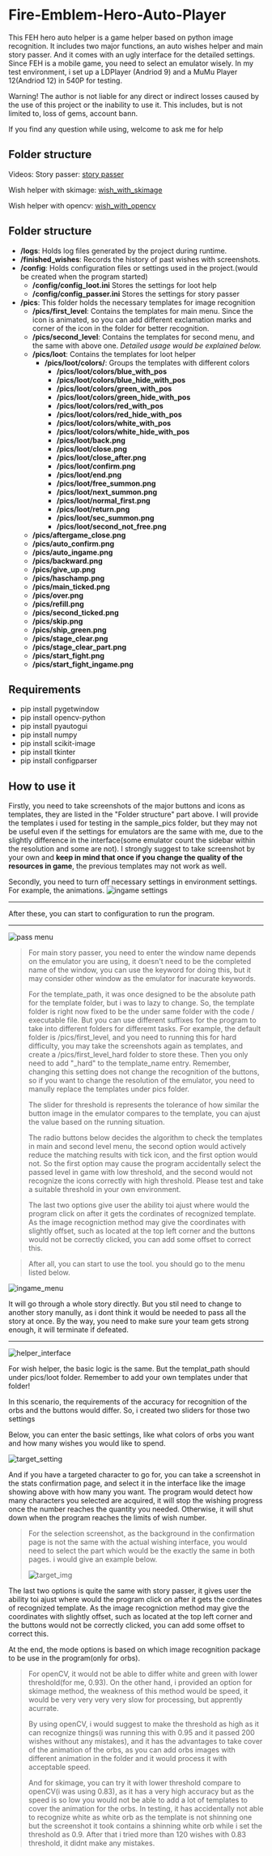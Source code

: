 # Fire-Emblem-Hero-Auto-Player
This FEH hero auto helper is a game helper based on python image recognition. It includes two major functions, an auto wishes helper and main story passer. And it comes with an ugly interface for the detailed settings.
Since FEH is a mobile game, you need to select an emulator wisely. In my test environment, i set up a LDPlayer (Andriod 9) and a MuMu Player 12(Andriod 12) in 540P for testing.

Warning! The author is not liable for any direct or indirect losses caused by the use of this project or the inability to use it. This includes, but is not limited to, loss of gems, account bann.

If you find any question while using, welcome to ask me for help

## Folder structure
Videos:
Story passer: [story passer](https://youtu.be/eV_X9Oh1PoE)

Wish helper with skimage: [wish_with_skimage](https://youtu.be/ZQzArMrUYE8)

Wish helper with opencv: [wish_with_opencv](https://youtu.be/k5z8h_GQsJ4)

## Folder structure

- **/logs**: Holds log files generated by the project during runtime. 
- **/finished_wishes**: Records the history of past wishes with screenshots.
- **/config**: Holds configuration files or settings used in the project.(would be created when the program started)
  - **/config/config_loot.ini** Stores the settings for loot help
  - **/config/config_passer.ini** Stores the settings for story passer
- **/pics**: This folder holds the necessary templates for image recognition
  - **/pics/first_level**: Contains the templates for main menu. Since the icon is animated, so you can add different exclamation marks and corner of the icon in the folder for better recognition. 
  - **/pics/second_level**: Contains the templates for second menu, and the same with above one. *Detailed usage would be explained below.*
  - **/pics/loot**: Contains the templates for loot helper
    - **/pics/loot/colors/**: Groups the templates with different colors
      - **/pics/loot/colors/blue_with_pos**
      - **/pics/loot/colors/blue_hide_with_pos**
      - **/pics/loot/colors/green_with_pos**
      - **/pics/loot/colors/green_hide_with_pos**
      - **/pics/loot/colors/red_with_pos**
      - **/pics/loot/colors/red_hide_with_pos**
      - **/pics/loot/colors/white_with_pos**
      - **/pics/loot/colors/white_hide_with_pos**
      - **/pics/loot/back.png**
      - **/pics/loot/close.png**
      - **/pics/loot/close_after.png**
      - **/pics/loot/confirm.png**
      - **/pics/loot/end.png**
      - **/pics/loot/free_summon.png**
      - **/pics/loot/next_summon.png**
      - **/pics/loot/normal_first.png**
      - **/pics/loot/return.png**
      - **/pics/loot/sec_summon.png**
      - **/pics/loot/second_not_free.png**
  - **/pics/aftergame_close.png**
  - **/pics/auto_confirm.png**
  - **/pics/auto_ingame.png**
  - **/pics/backward.png**
  - **/pics/give_up.png**
  - **/pics/haschamp.png**
  - **/pics/main_ticked.png**
  - **/pics/over.png**
  - **/pics/refill.png**
  - **/pics/second_ticked.png**
  - **/pics/skip.png**
  - **/pics/ship_green.png**
  - **/pics/stage_clear.png**
  - **/pics/stage_clear_part.png**
  - **/pics/start_fight.png**
  - **/pics/start_fight_ingame.png**


## Requirements

- pip install pygetwindow
- pip install opencv-python
- pip install pyautogui
- pip install numpy
- pip install scikit-image
- pip install tkinter
- pip install configparser

## How to use it

 Firstly, you need to take screenshots of the major buttons and icons as templates, they are listed in the "Folder structure" part above. I will provide the templates i used for testing in the sample_pics folder, but they may not be useful even if the settings for emulators are the same with me, due to the slightly difference in the interface(some emulator count the sidebar within the resolution and some are not). I strongly suggest to take screenshot by your own and **keep in mind that once if you change the quality of the resources in game**, the previous templates may not work as well.

 Secondly, you need to turn off necessary settings in environment settings. For example, the animations.
![ingame settings](sample_pictures/e_settings.png)

---

 After these, you can start to configuration to run the program.

---

![pass menu](sample_pictures/main_menu_1.png)
> For main story passer, you need to enter the window name depends on the emulator you are using, it doesn't need to be the completed name of the window, you can use the keyword for doing this, but it may consider other window as the emulator for inacurate keywords.
> 
> For the template_path, it was once designed to be the absolute path for the template folder, but i was to lazy to change. So, the template folder is right now fixed to be the under same folder with the code / executable file. But you can use different suffixes for the program to take into different folders for differemt tasks. For example, the default folder is /pics/first_level, and you need to running this for hard difficulty, you may take the screenshots again as templates, and create a /pics/first_level_hard folder to store these. Then you only need to add "_hard" to the template_name entry. Remember, changing this setting does not change the recognition of the buttons, so if you want to change the resolution of the emulator, you need to manully replace the templates under pics folder.
> 
> The slider for threshold is represents the tolerance of how similar the button image in the emulator compares to the template, you can ajust the value based on the running situation.
> 
> The radio buttons below decides the algorithm to check the templates in main and second level menu, the second option would actively reduce the matching results with tick icon, and the first option would not. So the first option may cause the program accidentally select the passed level in game with low threshold, and the second would not recognize the icons correctly with high threshold. Please test and take a suitable threshold in your own environment.
> 
> The last two options give user the ability toi ajust where would the program click on after it gets the cordinates of recognized template. As the image recogniction method may give the coordinates with slightly offset, such as located at the top left corner and the buttons would not be correctly clicked, you can add some offset to correct this.

> After all, you can start to use the tool. you should go to the menu listed below.

![ingame_menu](sample_pictures/first_level.png)

It will go through a whole story directly. But you stil need to change to another story manully, as i dont think it would be needed to pass all the story at once. By the way, you need to make sure your team gets strong enough, it will terminate if defeated.

---

![helper_interface](sample_pictures/main_menu_2.png)

For wish helper, the basic logic is the same. But the templat_path should under pics/loot folder. Remember to add your own templates under that folder!

In this scenario, the requirements of the accuracy for recognition of the orbs and the buttons would differ. So, i created two sliders for those two settings

Below, you can enter the basic settings, like what colors of orbs you want and how many wishes you would like to spend.

![target_setting](sample_pictures/sample_setting.png)

And if you have a targeted character to go for, you can take a screenshot in the stats confirmation page, and select it in the interface like the image showing above with how many you want. The program would detect how many characters you selected are acquired, it will stop the wishing progress once the number reaches the quantity you needed. Otherwise, it will shut down when the program reaches the limits of wish number.

> For the selection screenshot, as the background in the confirmation page is not the same with the actual wishing interface, you would need to select the part which would be the exactly the same in both pages. i would give an example below.
> 
> ![target_img](sample_pictures/target_3.png)

The last two options is quite the same with story passer, it gives user the ability toi ajust where would the program click on after it gets the cordinates of recognized template. As the image recogniction method may give the coordinates with slightly offset, such as located at the top left corner and the buttons would not be correctly clicked, you can add some offset to correct this.

At the end, the mode options is based on which image recognition package to be use in the program(only for orbs). 
>For openCV, it would not be able to differ white and green with lower threshold(for me, 0.93). On the other hand, i provided an option for skimage method, the weakness of this method would be speed, it would be very very very very slow for processing, but apprently acurrate. 
>
>By using openCV, i would suggest to make the threshold as high as it can recognize things(i was running this with 0.95 and it passed 200 wishes without any mistakes), and it has the advantages to take cover of the animation of the orbs, as you can add orbs images with different animation in the folder and it would process it with acceptable speed.
>
>And for skimage, you can try it with lower threshold compare to openCV(i was using 0.83), as it has a very high accuracy but as the speed is so low you would not be able to add a lot of templates to cover the animation for the orbs. In testing, it has accidentally not able to recognize white as white orb as the template is not shinning one but the screenshot it took contains a shinning white orb while i set the threshold as 0.9. After that i tried more than 120 wishes with 0.83 threshold, it didnt make any mistakes.

